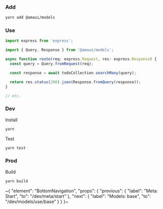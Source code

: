 
### Add

```sh
yarn add @amaui/models
```

### Use

```ts
import express from 'express';

import { Query, Response } from '@amaui/models';

async function route(req: express.Request, res: express.Response) {
  const query = Query.fromRequest(req);

  const response = await todoCollection.searchMany(query);

  return res.status(200).json(Response.fromQuery(response));
}

// etc.
```

### Dev

Install

```sh
yarn
```

Test

```sh
yarn test
```

### Prod

Build

```sh
yarn build
```

~{
  "element": "BottomNavigation",
  "props": {
    "previous": {
      "label": "Meta: Start",
      "to": "/dev/meta/start"
    },
    "next": {
      "label": "Models: base",
      "to": "/dev/models/use/base"
    }
  }
}~
